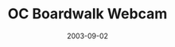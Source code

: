 ---
_schema: default
title: OC Boardwalk Webcam
link: https://www.geocaching.com/geocache/GC4763
owner: Glenn
date: 2003-09-02
log_type: Found it
display_coords: N 38° 19.869' W 075° 05.054'
latitude: '38.33115'
longitude: '-75.084233'
first_stage: false
bogus: false
zhanna_log:  >-
  Hi, LRs!


  I too found the “other” camera and was standing there while on the phone with Rich waiting for him to spot me. He kept saying “Can't you see those two carts with the red and white striped awnings?! I can't believe you can't see them!” Well, they were nowhere near me, so I thought I'd walk up and down the boardwalk till I saw something that matched what he was describing. As I walked, the skies opened up and the rain came down in sheets. I spotted the carts, ran toward them and ducked my head underneath so I could at least keep the phone dry. Finally, Rich could see me, and now all we had to do was to wait for the rain to stop. It didn't, but it did lessen a bit, so we were eventually able to get a few more shots. Thanks for another tricky and fun boardwalk webcam cache!


  Zhanna (and Rich in NEPA)
post_id: 287
image_gallery_zh: gallery2
---